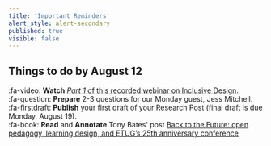 ```yaml
---
title: 'Important Reminders'
alert_style: alert-secondary
published: true
visible: false
---
```


## Things to do by August 12
:fa-video: **Watch** [*Part 1* of this recorded webinar on Inclusive Design](https://bccampus.ca/2019/03/12/inclusive-design-webinar-series/).   
:fa-question: **Prepare** 2-3 questions for our Monday guest, Jess Mitchell.   
:fa-firstdraft: **Publish** your first draft of your Research Post (final draft is due Monday, August 19).   
:fa-book: **Read** and **Annotate** Tony Bates' post [Back to the Future: open pedagogy, learning design, and ETUG’s 25th anniversary conference](https://www.tonybates.ca/2019/06/24/back-to-the-future-open-pedagogy-learning-design-and-etugs-25th-anniversary-conference/)  
